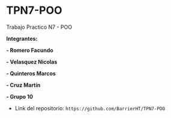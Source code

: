 # TPN7-POO

Trabajo Practico N7 - POO

**Integrantes:**

**- Romero Facundo**

**- Velasquez Nicolas**

**- Quinteros Marcos**

**- Cruz Martín**

**- Grupo 10**

-   Link del repositorio: `https://github.com/BarrierHT/TPN7-POO`
